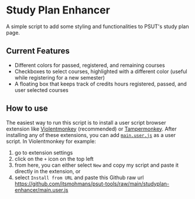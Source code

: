 # Study Plan Enhancer

A simple script to add some styling and functionalities to PSUT's study plan page.

## Current Features

- Different colors for passed, registered, and remaining courses
- Checkboxes to select courses, highlighted with a different color (useful while registering for a new semester)
- A floating box that keeps track of credits hours registered, passed, and user selected courses

## How to use

The easiest way to run this script is to install a user script browser extension like [Violentmonkey](https://violentmonkey.github.io/get-it/) (recommended) or [Tampermonkey](https://www.tampermonkey.net/index.php?browser=chrome).
After installing any of these extensions, you can add [`main.user.js`](https://github.com/itsmohmans/psut-tools/blob/main/studyplan-enhancer/main.user.js) as a user script.
In Violentmonkey for example:

1. go to extension settings
2. click on the `+` icon on the top left
3. from here, you can either select `New` and copy my script and paste it directly in the extension, or
4. select `Install from URL` and paste this Github raw url <https://github.com/itsmohmans/psut-tools/raw/main/studyplan-enhancer/main.user.js>
